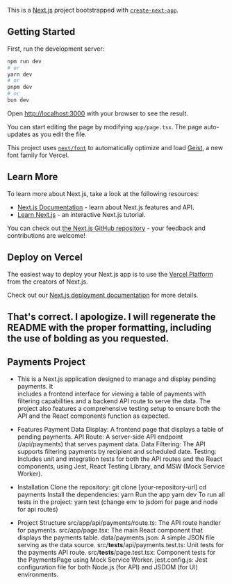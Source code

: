 This is a [Next.js](https://nextjs.org) project bootstrapped with [`create-next-app`](https://nextjs.org/docs/app/api-reference/cli/create-next-app).

## Getting Started

First, run the development server:

```bash
npm run dev
# or
yarn dev
# or
pnpm dev
# or
bun dev
```

Open [http://localhost:3000](http://localhost:3000) with your browser to see the result.

You can start editing the page by modifying `app/page.tsx`. The page auto-updates as you edit the file.

This project uses [`next/font`](https://nextjs.org/docs/app/building-your-application/optimizing/fonts) to automatically optimize and load [Geist](https://vercel.com/font), a new font family for Vercel.

## Learn More

To learn more about Next.js, take a look at the following resources:

- [Next.js Documentation](https://nextjs.org/docs) - learn about Next.js features and API.
- [Learn Next.js](https://nextjs.org/learn) - an interactive Next.js tutorial.

You can check out [the Next.js GitHub repository](https://github.com/vercel/next.js) - your feedback and contributions are welcome!

## Deploy on Vercel

The easiest way to deploy your Next.js app is to use the [Vercel Platform](https://vercel.com/new?utm_medium=default-template&filter=next.js&utm_source=create-next-app&utm_campaign=create-next-app-readme) from the creators of Next.js.

Check out our [Next.js deployment documentation](https://nextjs.org/docs/app/building-your-application/deploying) for more details.

## That's correct. I apologize. I will regenerate the README with the proper formatting, including the use of bolding as you requested.

## Payments Project
- This is a Next.js application designed to manage and display pending payments. It   
    includes a frontend interface for viewing a table of payments with filtering capabilities and a backend API route to serve the data. The project also features a comprehensive testing setup to ensure both the API and the React components function as expected.

- Features
    Payment Data Display: A frontend page that displays a table of pending payments.
    API Route: A server-side API endpoint (/api/payments) that serves payment data.
    Data Filtering: The API supports filtering payments by recipient and scheduled date.
    Testing: Includes unit and integration tests for both the API routes and the React components, using Jest, React Testing Library, and MSW (Mock Service Worker).


- Installation
    Clone the repository:
    git clone [your-repository-url]
    cd payments
    Install the dependencies:
    yarn 
    Run the app
    yarn dev
    To run all tests in the project:
    yarn test (change env to jsdom for page and node for api routes)

- Project Structure
    src/app/api/payments/route.ts: The API route handler for payments.
    src/app/page.tsx: The main React component that displays the payments table.
    data/payments.json: A simple JSON file serving as the data source.
    src/__tests__/api/payments.test.ts: Unit tests for the payments API route.
    src/__tests__/page.test.tsx: Component tests for the PaymentsPage using Mock Service Worker.
    jest.config.js: Jest configuration file for both Node.js (for API) and JSDOM (for UI) environments.